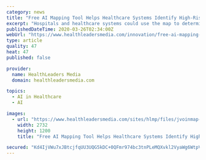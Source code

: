 ```yaml
---
category: news
title: "Free AI Mapping Tool Helps Healthcare Systems Identify High-Risk COVID-19 Communities"
excerpt: "Hospitals and healthcare systems could use the map to determine where to focus intervention and outreach efforts. Tool uses the de-identified health data of 30 million patients that resides in the company's artificial intelligence core database. Gov. Phil Murphy vowed Friday to implement more restrictions on New Jersey residents within the next ..."
publishedDateTime: 2020-03-26T02:34:00Z
webUrl: "https://www.healthleadersmedia.com/innovation/free-ai-mapping-tool-helps-healthcare-systems-identify-high-risk-covid-19-communities"
type: article
quality: 47
heat: 47
published: false

provider:
  name: HealthLeaders Media
  domain: healthleadersmedia.com

topics:
  - AI in Healthcare
  - AI

images:
  - url: "https://www.healthleadersmedia.com/sites/hlmp/files/jvoinmap-2732x1200-032520-shutterstock_199537718.jpg"
    width: 2732
    height: 1200
    title: "Free AI Mapping Tool Helps Healthcare Systems Identify High-Risk COVID-19 Communities"

secured: "Kd4IjVWu7xJBtcjfqUU3UQG5kDC+0QFmr974bc3tnPLeMQXvkl2VyaWg6WtpV4C1oqrh9yqK9Gv6nh+u1mKtAU6WXLzAIQ8Ou2tCc/nuwfmTsi8VpchZYFZk4j0Xbi9Fl8HwfbE3aQB8IJLbTZoY625Bx46Ve3AEkWw/osSLOwcC6+bjE9qxZTF0WWr3275pxdMIPldmv2n6+Px46VPBIfYF9NNCQFwucmjd0cRfzQTzutVGxbwxKXYKsuArHG2c30a6ZszAgyKXYuvAa4ZuNiFHoTPBDKdnVnb0FVUxMvs1ruNTHECRF546d4BeV6BX;lmKD3KtDjRr+ucZYx/ziQQ=="
---
```


